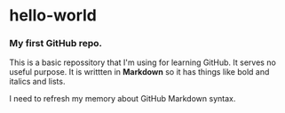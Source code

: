 # hello-world

### My first GitHub repo.

This is a basic repossitory that I'm using for learning GitHub.
It serves no useful purpose.
It is writtten in **Markdown** so it has things like bold and italics and lists.

I need to refresh my memory about GitHub Markdown syntax.



